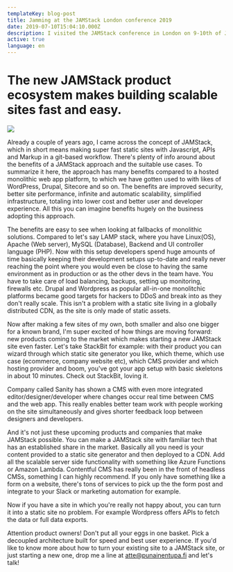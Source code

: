 ```yaml
---
templateKey: blog-post
title: Jamming at the JAMStack London conference 2019
date: 2019-07-10T15:04:10.000Z
description: I visited the JAMStack conference in London on 9-10th of July. Here's how it went down.
active: true
language: en
---
```


# The new JAMStack product ecosystem makes building scalable sites fast and easy.

![](/img/jamstack.png)

Already a couple of years ago, I came across the concept of JAMStack, which in short means making super fast static sites with Javascript, APIs and Markup in a git-based workflow. There's plenty of info around about the benefits of a JAMStack approach and the suitable use cases. To summarize it here, the approach has many benefits compared to a hosted monolithic web app platform, to which we have gotten used to with likes of WordPress, Drupal, Sitecore and so on. The benefits are improved security, better site performance, infinite and automatic scalability, simplified infrastructure, totaling into lower cost and better user and developer experience. All this you can imagine benefits hugely on the business adopting this approach.

The benefits are easy to see when looking at fallbacks of monolithic solutions. Compared to let's say LAMP stack, where you have Linux(OS), Apache (Web server), MySQL (Database), Backend and UI controller language (PHP). Now with this setup developers spend huge amounts of time basically keeping their development setups up-to-date and really never reaching the point where you would even be close to having the same environment as in production or as the other devs in the team have. You have to take care of load balancing, backups, setting up monitoring, firewalls etc. Drupal and Wordpress as popular all-in-one monolitchic platforms became good targets for hackers to DDoS and break into as they don't really scale. This isn't a problem with a static site living in a globally distributed CDN, as the site is only made of static assets.

Now after making a few sites of my own, both smaller and also one bigger for a known brand, I'm super excited of how things are moving forward: new products coming to the market which makes starting a new JAMStack site even faster. Let's take StackBit for example: with their product you can wizard through which static site generator you like, which theme, which use case (ecommerce, company website etc), which CMS provider and which hosting provider and boom, you've got your app setup with basic skeletons in about 10 minutes. Check out StackBit, loving it.

Company called Sanity has shown a CMS with even more integrated editor/designer/developer where changes occur real time between CMS and the web app. This really enables better team work with people working on the site simultaneously and gives shorter feedback loop between designers and developers.

And it's not just these upcoming products and companies that make JAMStack possible. You can make a JAMStack site with familiar tech that has an established share in the market. Basically all you need is your content provided to a static site generator and then deployed to a CDN. Add all the scalable server side functionality with something like Azure Functions or Amazon Lambda. Contentful CMS has really been in the front of headless CMSs, something I can highly recommend. If you only have something like a form on a website, there's tons of services to pick up the the form post and integrate to your Slack or marketing automation for example.

Now if you have a site in which you're really not happy about, you can turn it into a static site no problem. For example Wordpress offers APIs to fetch the data or full data exports.

Attention product owners! Don't put all your eggs in one basket. Pick a decoupled architecture built for speed and best user experience. If you'd like to know more about how to turn your existing site to a JAMStack site, or just starting a new one, drop me a line at [atte@punainentupa.fi](mailto:atte@punainentupa.fi?subject=E-commerce) and let's talk!
